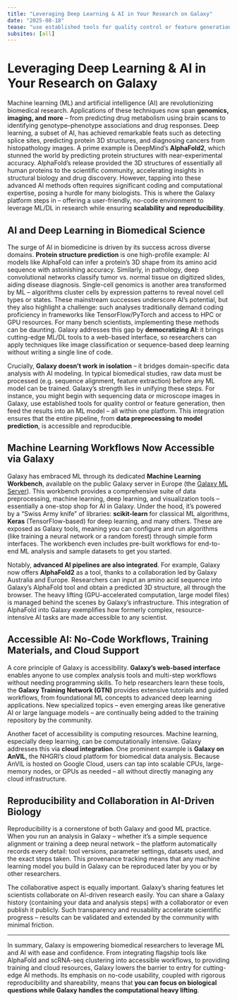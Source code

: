 ```yaml
---
title: "Leveraging Deep Learning & AI in Your Research on Galaxy"
date: "2025-08-18"
tease: "use established tools for quality control or feature generation, then feed the results into an ML model – all within one platform"
subsites: [all]
---
```


# Leveraging Deep Learning & AI in Your Research on Galaxy

Machine learning (ML) and artificial intelligence (AI) are revolutionizing biomedical research. Applications of these techniques now span **genomics, imaging, and more** – from predicting drug metabolism using brain scans to identifying genotype–phenotype associations and drug responses. Deep learning, a subset of AI, has achieved remarkable feats such as detecting splice sites, predicting protein 3D structures, and diagnosing cancers from histopathology images. A prime example is DeepMind’s **AlphaFold2**, which stunned the world by predicting protein structures with near-experimental accuracy. AlphaFold’s release provided the 3D structures of essentially all human proteins to the scientific community, accelerating insights in structural biology and drug discovery. However, tapping into these advanced AI methods often requires significant coding and computational expertise, posing a hurdle for many biologists. This is where the Galaxy platform steps in – offering a user-friendly, no-code environment to leverage ML/DL in research while ensuring **scalability and reproducibility**.

## AI and Deep Learning in Biomedical Science

The surge of AI in biomedicine is driven by its success across diverse domains. **Protein structure prediction** is one high-profile example: AI models like AlphaFold can infer a protein’s 3D shape from its amino acid sequence with astonishing accuracy. Similarly, in pathology, deep convolutional networks classify tumor vs. normal tissue on digitized slides, aiding disease diagnosis. Single-cell genomics is another area transformed by ML – algorithms cluster cells by expression patterns to reveal novel cell types or states. These mainstream successes underscore AI’s potential, but they also highlight a challenge: such analyses traditionally demand coding proficiency in frameworks like TensorFlow/PyTorch and access to HPC or GPU resources. For many bench scientists, implementing these methods can be daunting. Galaxy addresses this gap by **democratizing AI**: it brings cutting-edge ML/DL tools to a web-based interface, so researchers can apply techniques like image classification or sequence-based deep learning without writing a single line of code.

Crucially, **Galaxy doesn’t work in isolation** – it bridges domain-specific data analysis with AI modeling. In typical biomedical studies, raw data must be processed (e.g. sequence alignment, feature extraction) before any ML model can be trained. Galaxy’s strength lies in unifying these steps. For instance, you might begin with sequencing data or microscope images in Galaxy, use established tools for quality control or feature generation, then feed the results into an ML model – all within one platform. This integration ensures that the entire pipeline, from **data preprocessing to model prediction**, is accessible and reproducible.

## Machine Learning Workflows Now Accessible via Galaxy

Galaxy has embraced ML through its dedicated **Machine Learning Workbench**, available on the public Galaxy server in Europe (the [Galaxy ML Server](https://ml.usegalaxy.eu/)). This workbench provides a comprehensive suite of data preprocessing, machine learning, deep learning, and visualization tools – essentially a one-stop shop for AI in Galaxy. Under the hood, it’s powered by a “Swiss Army knife” of libraries: **scikit-learn** for classical ML algorithms, **Keras** (TensorFlow-based) for deep learning, and many others. These are exposed as Galaxy tools, meaning you can configure and run algorithms (like training a neural network or a random forest) through simple form interfaces. The workbench even includes pre-built workflows for end-to-end ML analysis and sample datasets to get you started.

Notably, **advanced AI pipelines are also integrated**. For example, Galaxy now offers **AlphaFold2** as a tool, thanks to a collaboration led by Galaxy Australia and Europe. Researchers can input an amino acid sequence into Galaxy’s AlphaFold tool and obtain a predicted 3D structure, all through the browser. The heavy lifting (GPU-accelerated computation, large model files) is managed behind the scenes by Galaxy’s infrastructure. This integration of AlphaFold into Galaxy exemplifies how formerly complex, resource-intensive AI tasks are made accessible to any scientist.

## Accessible AI: No-Code Workflows, Training Materials, and Cloud Support

A core principle of Galaxy is accessibility. **Galaxy’s web-based interface** enables anyone to use complex analysis tools and multi-step workflows without needing programming skills. To help researchers learn these tools, the **Galaxy Training Network (GTN)** provides extensive tutorials and guided workflows, from foundational ML concepts to advanced deep learning applications. New specialized topics – even emerging areas like generative AI or large language models – are continually being added to the training repository by the community.

Another facet of accessibility is computing resources. Machine learning, especially deep learning, can be computationally intensive. Galaxy addresses this via **cloud integration**. One prominent example is **Galaxy on AnVIL**, the NHGRI’s cloud platform for biomedical data analysis. Because AnVIL is hosted on Google Cloud, users can tap into scalable CPUs, large-memory nodes, or GPUs as needed – all without directly managing any cloud infrastructure.

## Reproducibility and Collaboration in AI-Driven Biology

Reproducibility is a cornerstone of both Galaxy and good ML practice. When you run an analysis in Galaxy – whether it’s a simple sequence alignment or training a deep neural network – the platform automatically records every detail: tool versions, parameter settings, datasets used, and the exact steps taken. This provenance tracking means that any machine learning model you build in Galaxy can be reproduced later by you or by other researchers. 

The collaborative aspect is equally important. Galaxy’s sharing features let scientists collaborate on AI-driven research easily. You can share a Galaxy history (containing your data and analysis steps) with a collaborator or even publish it publicly. Such transparency and reusability accelerate scientific progress – results can be validated and extended by the community with minimal friction.

---

In summary, Galaxy is empowering biomedical researchers to leverage ML and AI with ease and confidence. From integrating flagship tools like AlphaFold and scRNA-seq clustering into accessible workflows, to providing training and cloud resources, Galaxy lowers the barrier to entry for cutting-edge AI methods. Its emphasis on no-code usability, coupled with rigorous reproducibility and shareability, means that **you can focus on biological questions while Galaxy handles the computational heavy lifting**.
